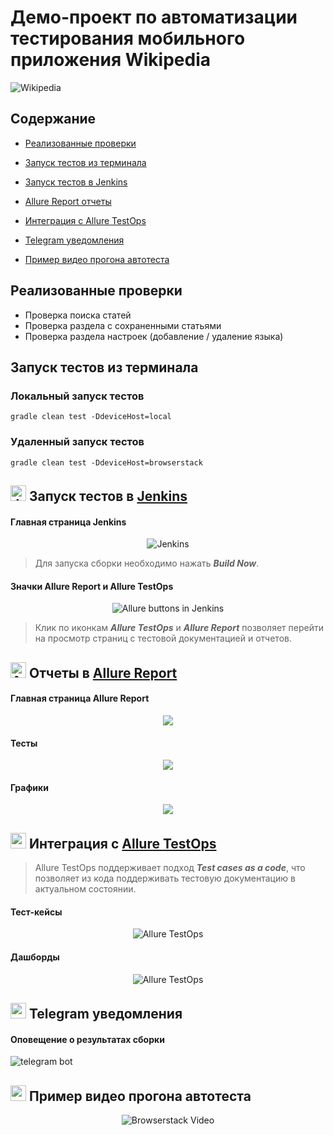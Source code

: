 # Демо-проект по автоматизации тестирования мобильного приложения Wikipedia

<a><img src="src/test/resources/media/images/wiki_logo.jpg" alt="Wikipedia"/></a>

## Содержание

* <a href="#cases">Реализованные проверки</a>

* <a href="#console">Запуск тестов из терминала</a>

* <a href="#jenkins">Запуск тестов в Jenkins</a>

* <a href="#allure">Allure Report отчеты</a>

* <a href="#allure-testops">Интеграция с Allure TestOps</a>

* <a href="#telegram">Telegram уведомления</a>

* <a href="#video">Пример видео прогона автотеста</a>

<a id="cases"></a>
##  Реализованные проверки

-  Проверка поиска статей
-  Проверка раздела с сохраненными статьями
-  Проверка раздела настроек (добавление / удаление языка)

<a id="console"></a>
##  Запуск тестов из терминала
### Локальный запуск тестов

```
gradle clean test -DdeviceHost=local
```

### Удаленный запуск тестов

```
gradle clean test -DdeviceHost=browserstack
```

<a id="jenkins"></a>
## <img src="src/test/resources/media/logos/Jenkins.svg" alt="Jenkins" width="25" height="25"/> Запуск тестов в [Jenkins](https://jenkins.autotests.cloud/job/mobile_automation_portfolio/)

#### Главная страница Jenkins

<p align="center">
<a><img src="src/test/resources/media/screenshots/Jenkins.png" alt="Jenkins"/></a>

> Для запуска сборки необходимо нажать <strong>*Build Now*</strong>.
</p>

#### Значки Allure Report и Allure TestOps

<p align="center">
<img src="src/test/resources/media/screenshots/AllureButtons.png" alt="Allure buttons in Jenkins">

> Клик по иконкам <strong>*Allure TestOps*</strong> и <strong>*Allure Report*</strong> позволяет перейти
> на просмотр страниц с тестовой документацией и отчетов.
</p>

<a id="allure"></a>
## <img src="src/test/resources/media/logos/AllureReport.svg" alt="Allure Report" width="25" height="25"/></a> Отчеты в [Allure Report](https://jenkins.autotests.cloud/job/mobile_automation_portfolio/30/allure/)

#### Главная страница Allure Report

<p align="center">
<img src="src/test/resources/media/screenshots/AllureReportMain.png">
</p>

#### Тесты

<p align="center">
<img src="src/test/resources/media/screenshots/AllureTests.png">
</p>

#### Графики

<p align="center">
<img src="src/test/resources/media/screenshots/AllureGraphs.png">
</p>

<a id="allure-testops"></a>
## <img src="src/test/resources/media/logos/AllureTestOps.svg" width="25" height="25"/></a> Интеграция с [Allure TestOps](https://allure.autotests.cloud/project/4186/dashboards)

>Allure TestOps поддерживает подход <strong>*Test cases as a code*</strong>, что позволяет из кода поддерживать тестовую документацию в актуальном состоянии.

#### Тест-кейсы

<p align="center">
<img title="Allure TestOps" src="src/test/resources/media/screenshots/AllureTestOpsTests.png">
</p>

#### Дашборды

<p align="center">
<img title="Allure TestOps" src="src/test/resources/media/screenshots/AllureTestOpsDashboard.png">
</p>

<a id="telegram"></a>
## <img src="src/test/resources/media/logos/Telegram.svg" width="25" height="25"/></a> Telegram уведомления

#### Оповещение о результатах сборки

<p>
<img title="telegram bot" src="">
</p>

<a id="video"></a>
## <img src="media/logo/Browserstack.svg" width="25" height="25"/></a> Пример видео прогона автотеста

<p align="center">
  <img title="Browserstack Video" src="media/video/currencyTestCut.gif">
</p>